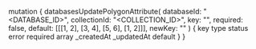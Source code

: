 mutation {
    databasesUpdatePolygonAttribute(
        databaseId: "<DATABASE_ID>",
        collectionId: "<COLLECTION_ID>",
        key: "",
        required: false,
        default: [[[1, 2], [3, 4], [5, 6], [1, 2]]],
        newKey: ""
    ) {
        key
        type
        status
        error
        required
        array
        _createdAt
        _updatedAt
        default
    }
}

